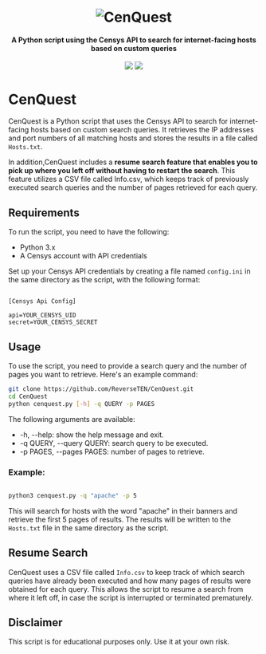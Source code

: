 
<h1 align="center">
  <br>
<img src="https://user-images.githubusercontent.com/59805766/222643217-ea37efe1-fd1a-42fe-9081-ce9609cffe70.png" alt="CenQuest"></a>
</h1>
<h4 align="center">A Python script using the Censys API to search for internet-facing hosts based on custom queries</h4>

<p align="center">
<a href="https://opensource.org/licenses/MIT"><img src="https://img.shields.io/badge/license-MIT-_red.svg"></a>
<a href="https://github.com/ReverseTEN/CenQuest/issues"><img src="https://img.shields.io/badge/contributions-welcome-brightgreen.svg?style=flat"></a>
</p>

<p align="center">



# CenQuest

CenQuest is a Python script that uses the Censys API to search for internet-facing hosts based on custom search queries. It retrieves the IP addresses and port numbers of all matching hosts and stores the results in a file called `Hosts.txt`. 

In addition,CenQuest includes a **resume search feature that enables you to pick up where you left off without having to restart the search**. This feature utilizes a CSV file called Info.csv, which keeps track of previously executed search queries and the number of pages retrieved for each query.

## Requirements

To run the script, you need to have the following:

- Python 3.x
- A Censys account with API credentials

Set up your Censys API credentials by creating a file named `config.ini` in the same directory as the script, with the following format:

```

[Censys Api Config]

api=YOUR_CENSYS_UID
secret=YOUR_CENSYS_SECRET

```


## Usage
To use the script, you need to provide a search query and the number of pages you want to retrieve. Here's an example command:

```bash
git clone https://github.com/ReverseTEN/CenQuest.git
cd CenQuest
python cenquest.py [-h] -q QUERY -p PAGES

```

The following arguments are available:

- -h, --help: show the help message and exit.
- -q QUERY, --query QUERY: search query to be executed.
- -p PAGES, --pages PAGES: number of pages to retrieve.

### Example:

```bash

python3 cenquest.py -q "apache" -p 5

```

This will search for hosts with the word "apache" in their banners and retrieve the first 5 pages of results. The results will be written to the `Hosts.txt` file in the same directory as the script.


## Resume Search

CenQuest uses a CSV file called `Info.csv` to keep track of which search queries have already been executed and how many pages of results were obtained for each query. This allows the script to resume a search from where it left off, in case the script is interrupted or terminated prematurely.


## Disclaimer
This script is for educational purposes only. Use it at your own risk.
